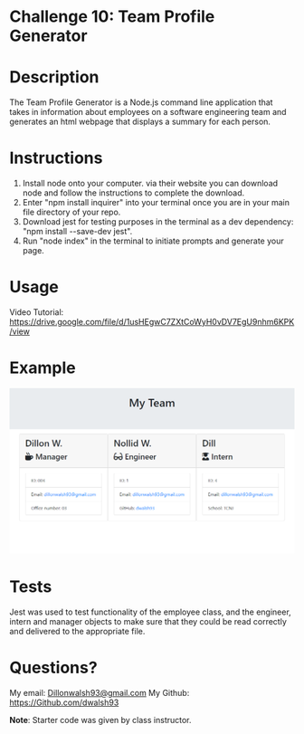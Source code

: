 # Challenge 10: Team Profile Generator

# Description

The Team Profile Generator is a Node.js command line application that takes in information about employees on a software engineering team and generates an html webpage that displays a summary for each person.

# Instructions

1. Install node onto your computer. via their website you can download node and follow the instructions to complete the download. 
2. Enter "npm install inquirer" into your terminal once you are in your main file directory of your repo. 
3. Download jest for testing purposes in the terminal as a dev dependency: "npm install --save-dev jest". 
4. Run "node index" in the terminal to initiate prompts and generate your page.

# Usage

Video Tutorial: https://drive.google.com/file/d/1usHEgwC7ZXtCoWyH0vDV7EgU9nhm6KPK/view

# Example

![ScreenShot of Current Active Webpage 2](/assets/challenge.png)

# Tests

Jest was used to test functionality of the employee class, and the engineer, intern and manager objects to make sure that they could be read correctly and delivered to the appropriate file. 

# Questions?

My email: Dillonwalsh93@gmail.com
My Github: https://Github.com/dwalsh93

**Note**: Starter code was given by class instructor. 